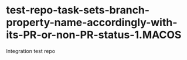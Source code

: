 # test-repo-task-sets-branch-property-name-accordingly-with-its-PR-or-non-PR-status-1.MACOS
Integration test repo
